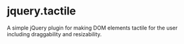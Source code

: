 # jquery.tactile
A simple jQuery plugin for making DOM elements tactile for the user including draggability and resizability.

